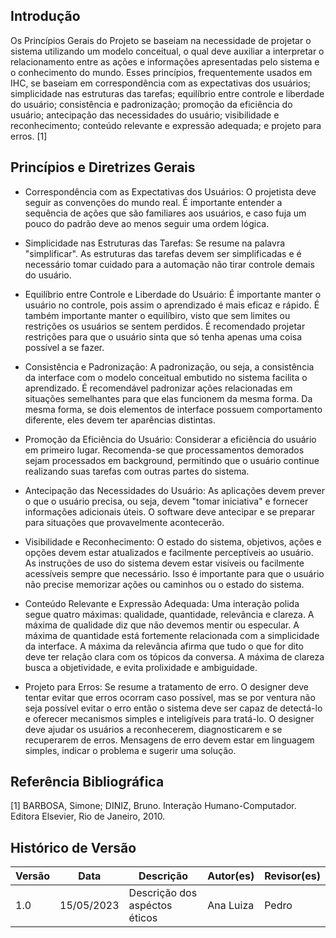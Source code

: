 ## Introdução

Os Princípios Gerais do Projeto se baseiam na necessidade de projetar o sistema utilizando um modelo conceitual, o qual deve auxiliar a interpretar o relacionamento entre as ações e informações apresentadas pelo sistema e o conhecimento do mundo. Esses princípios, frequentemente usados em IHC, se baseiam em correspondência com as expectativas dos usuários; simplicidade nas estruturas das tarefas; equilíbrio entre controle e liberdade do usuário; consistência e padronização; promoção da eficiência do usuário; antecipação das necessidades do usuário; visibilidade e reconhecimento; conteúdo relevante e expressão adequada; e projeto para erros. [1]

## Princípios e Diretrizes Gerais

- Correspondência com as Expectativas dos Usuários: O projetista deve seguir as convenções do mundo real. É importante entender a sequência de ações que são familiares aos usuários, e caso fuja um pouco do padrão deve ao menos seguir uma ordem lógica.

- Simplicidade nas Estruturas das Tarefas: Se resume na palavra "simplificar". As estruturas das tarefas devem ser simplificadas e é necessário tomar cuidado para a automação não tirar controle demais do usuário.

- Equilíbrio entre Controle e Liberdade do Usuário: É importante manter o usuário no controle, pois assim o aprendizado é mais eficaz e rápido. É também importante manter o equilíbiro, visto que sem limites ou restrições os usuários se sentem perdidos. É recomendado projetar restrições para que o usuário sinta que só tenha apenas uma coisa possível a se fazer. 

- Consistência e Padronização: A padronização, ou seja, a consistência da interface com o modelo conceitual embutido no sistema facilita o aprendizado. É recomendável padronizar ações relacionadas em situações semelhantes para que elas funcionem da mesma forma. Da mesma forma, se dois elementos de interface possuem comportamento diferente, eles devem ter aparências distintas.

- Promoção da Eficiência do Usuário: Considerar a eficiência do usuário em primeiro lugar. Recomenda-se que processamentos  demorados sejam processados em background, permitindo que o usuário continue realizando suas tarefas com outras partes do sistema.

- Antecipação das Necessidades do Usuário: As aplicações devem prever o que o usuário precisa, ou seja, devem "tomar iniciativa" e fornecer informações adicionais úteis. O software deve antecipar e se preparar para situações que provavelmente acontecerão.

- Visibilidade e Reconhecimento: O estado do sistema, objetivos, ações e opções devem estar atualizados e facilmente perceptíveis ao usuário. As instruções de uso do sistema devem estar visíveis ou facilmente acessíveis sempre que necessário. Isso é importante para que o usuário não precise memorizar ações ou caminhos ou o estado do sistema.

- Conteúdo Relevante e Expressão Adequada: Uma interação polida segue quatro máximas: qualidade, quantidade, relevância e clareza. A máxima de qualidade diz que não devemos mentir ou especular. A máxima de quantidade está fortemente relacionada com a simplicidade
da interface. A máxima da relevância afirma que tudo o que for dito deve ter relação clara com os tópicos da conversa. A máxima de clareza busca a objetividade, e evita prolixidade e ambiguidade.

- Projeto para Erros: Se resume a tratamento de erro. O designer deve tentar evitar que erros ocorram caso possível, mas se por ventura não seja possível evitar o erro então o sistema deve ser capaz de detectá-lo e oferecer mecanismos simples e inteligíveis para tratá-lo. O designer deve ajudar os usuários a reconhecerem, diagnosticarem e se recuperarem de erros. Mensagens de erro devem estar em linguagem simples, indicar o problema e sugerir uma solução.

## Referência Bibliográfica

[1] BARBOSA, Simone; DINIZ, Bruno. Interação Humano-Computador. Editora Elsevier, Rio de Janeiro, 2010.

## Histórico de Versão

| Versão | Data       | Descrição                          | Autor(es) | Revisor(es) |
| ------- | ---------- | ------------------------------------ | --------- | ----------- |
| 1.0     | 15/05/2023 | Descrição dos aspéctos éticos | Ana Luiza   | Pedro   |